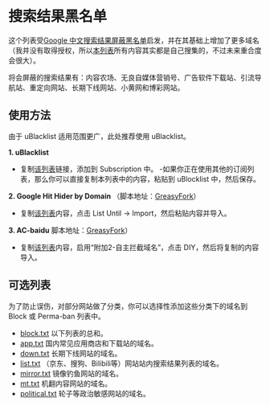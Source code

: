 # 搜索结果黑名单
这个列表受[Google 中文搜索结果屏蔽黑名单](https://github.com/cobaltdisco/Google-Chinese-Results-Blocklist)启发，并在其基础上增加了更多域名（我并没有取得授权，所以[本列表](https://raw.githubusercontent.com/Lehmaning/Search-Results-Blocklist/master/perma-ban.txt)所有内容其实都是自己搜集的，不过未来重合度会很大）。

将会屏蔽的搜索结果有：内容农场、无良自媒体营销号、广告软件下载站、引流导航站、重定向网站、长期下线网站、小黄网和博彩网站。

## 使用方法
由于 uBlacklist 适用范围更广，此处推荐使用 uBlacklist。

**1. uBlacklist**
 - 复制[该列表](https://raw.githubusercontent.com/Lehmaning/Search-Results-Blocklist/master/ulist.txt)链接，添加到 Subscription 中。
 -如果你正在使用其他的订阅列表，那么你可以直接复制本列表中的内容，粘贴到 uBlocklist 中，然后保存。

**2. Google Hit Hider by Domain**
（脚本地址：[GreasyFork](https://greasyfork.org/zh-CN/scripts/1682-google-hit-hider-by-domain-search-filter-block-sites)）
 - 复制[该列表](https://raw.githubusercontent.com/Lehmaning/Search-Results-Blocklist/master/perma-ban.txt)内容，点击 List Until → Import，然后粘贴内容并导入。

**3. AC-baidu**
 脚本地址：[GreasyFork](https://greasyfork.org/zh-CN/scripts/14178-ac-baidu-%E9%87%8D%E5%AE%9A%E5%90%91%E4%BC%98%E5%8C%96%E7%99%BE%E5%BA%A6%E6%90%9C%E7%8B%97%E8%B0%B7%E6%AD%8C%E5%BF%85%E5%BA%94%E6%90%9C%E7%B4%A2-favicon-%E5%8F%8C%E5%88%97)）
 - 复制[该列表](https://raw.githubusercontent.com/Lehmaning/Search-Results-Blocklist/master/perma-ban.txt)内容，启用“附加2-自主拦截域名”，点击 DIY，然后将复制的内容导入。

## 可选列表
为了防止误伤，对部分网站做了分类，你可以选择性添加这些分类下的域名到 Block 或 Perma-ban 列表中。
- [block.txt](https://raw.githubusercontent.com/Lehmaning/Search-Results-Blocklist/master/block.txt) 以下列表的总和。
- [app.txt](https://raw.githubusercontent.com/Lehmaning/Search-Results-Blocklist/master/groups/app.txt) 国内常见应用商店和下载站的域名。
- [down.txt](https://raw.githubusercontent.com/Lehmaning/Search-Results-Blocklist/master/groups/down.txt) 长期下线网站的域名。
- [list.txt](https://raw.githubusercontent.com/Lehmaning/Search-Results-Blocklist/master/groups/list.txt) （京东、搜狗、Bilibili等）网站站内搜索结果列表的域名。
- [mirror.txt](https://raw.githubusercontent.com/Lehmaning/Search-Results-Blocklist/master/groups/mirror.txt) 镜像钓鱼网站的域名。
- [mt.txt](https://raw.githubusercontent.com/Lehmaning/Search-Results-Blocklist/master/groups/mt.txt) 机翻内容网站的域名。
- [political.txt](https://raw.githubusercontent.com/Lehmaning/Search-Results-Blocklist/master/groups/political.txt) 轮子等政治敏感网站的域名。
